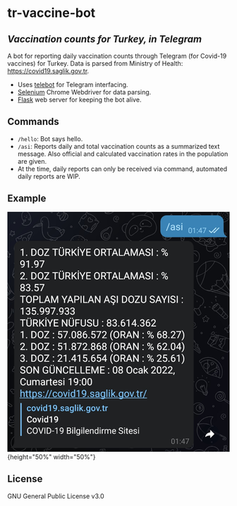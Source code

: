 # tr-vaccine-bot
## _Vaccination counts for Turkey, in Telegram_


A bot for reporting daily vaccination counts through Telegram (for Covid-19 vaccines)
for Turkey. Data is parsed from Ministry of Health: https://covid19.saglik.gov.tr.

- Uses [telebot] for Telegram interfacing.
- [Selenium] Chrome Webdriver for data parsing.
- [Flask] web server for keeping the bot alive.

## Commands

- ```/hello```: Bot says hello.
- ```/asi```: Reports daily and total vaccination counts as a summarized text message. Also official and calculated vaccination rates in the population are given.
- At the time, daily reports can only be received via command, automated daily reports are WIP.

## Example
![Example from Telegram](/assets/images/example.png){height="50%" width="50%"}

## License

GNU General Public License v3.0


   [telebot]: <https://github.com/eternnoir/pyTelegramBotAPI>
   [Selenium]: <https://selenium-python.readthedocs.io>
   [Flask]: <https://flask.palletsprojects.com/en/2.0.x/>
   
